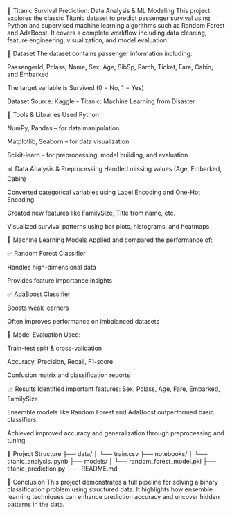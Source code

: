 🚢 Titanic Survival Prediction: Data Analysis & ML Modeling
This project explores the classic Titanic dataset to predict passenger survival using Python and supervised machine learning algorithms such as Random Forest and AdaBoost. It covers a complete workflow including data cleaning, feature engineering, visualization, and model evaluation.

📁 Dataset
The dataset contains passenger information including:

PassengerId, Pclass, Name, Sex, Age, SibSp, Parch, Ticket, Fare, Cabin, and Embarked

The target variable is Survived (0 = No, 1 = Yes)

Dataset Source: Kaggle - Titanic: Machine Learning from Disaster

🧰 Tools & Libraries Used
Python

NumPy, Pandas – for data manipulation

Matplotlib, Seaborn – for data visualization

Scikit-learn – for preprocessing, model building, and evaluation

📊 Data Analysis & Preprocessing
Handled missing values (Age, Embarked, Cabin)

Converted categorical variables using Label Encoding and One-Hot Encoding

Created new features like FamilySize, Title from name, etc.

Visualized survival patterns using bar plots, histograms, and heatmaps

🤖 Machine Learning Models
Applied and compared the performance of:

✅ Random Forest Classifier

Handles high-dimensional data

Provides feature importance insights

✅ AdaBoost Classifier

Boosts weak learners

Often improves performance on imbalanced datasets

🧪 Model Evaluation
Used:

Train-test split & cross-validation

Accuracy, Precision, Recall, F1-score

Confusion matrix and classification reports

📈 Results
Identified important features: Sex, Pclass, Age, Fare, Embarked, FamilySize

Ensemble models like Random Forest and AdaBoost outperformed basic classifiers

Achieved improved accuracy and generalization through preprocessing and tuning

📂 Project Structure
├── data/
│   └── train.csv
├── notebooks/
│   └── titanic_analysis.ipynb
├── models/
│   └── random_forest_model.pkl
├── titanic_prediction.py
├── README.md


📌 Conclusion
This project demonstrates a full pipeline for solving a binary classification problem using structured data. It highlights how ensemble learning techniques can enhance prediction accuracy and uncover hidden patterns in the data.
